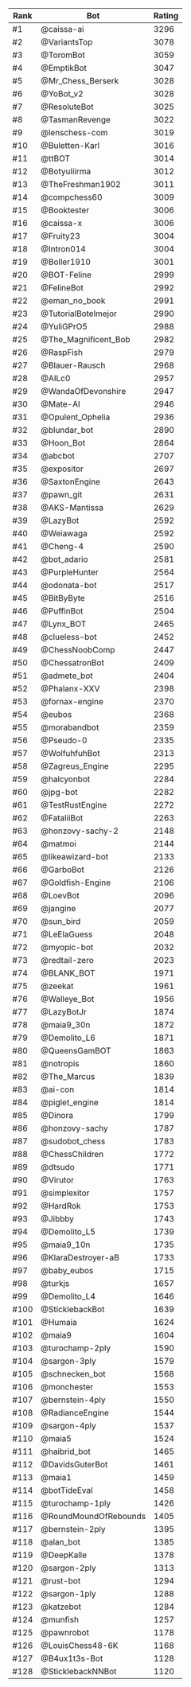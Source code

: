 Rank|Bot|Rating
---|---|---
#1|@caissa-ai|3296
#2|@VariantsTop|3078
#3|@ToromBot|3059
#4|@EmptikBot|3047
#5|@Mr_Chess_Berserk|3028
#6|@YoBot_v2|3028
#7|@ResoluteBot|3025
#8|@TasmanRevenge|3022
#9|@lenschess-com|3019
#10|@Buletten-Karl|3016
#11|@ttBOT|3014
#12|@Botyuliirma|3012
#13|@TheFreshman1902|3011
#14|@compchess60|3009
#15|@Booktester|3006
#16|@caissa-x|3006
#17|@Fruity23|3004
#18|@Intron014|3004
#19|@Boller1910|3001
#20|@BOT-Feline|2999
#21|@FelineBot|2992
#22|@eman_no_book|2991
#23|@TutorialBotelmejor|2990
#24|@YuliGPrO5|2988
#25|@The_Magnificent_Bob|2982
#26|@RaspFish|2979
#27|@Blauer-Rausch|2968
#28|@AILc0|2957
#29|@WandaOfDevonshire|2947
#30|@Mate-AI|2946
#31|@Opulent_Ophelia|2936
#32|@blundar_bot|2890
#33|@Hoon_Bot|2864
#34|@abcbot|2707
#35|@expositor|2697
#36|@SaxtonEngine|2643
#37|@pawn_git|2631
#38|@AKS-Mantissa|2629
#39|@LazyBot|2592
#40|@Weiawaga|2592
#41|@Cheng-4|2590
#42|@bot_adario|2581
#43|@PurpleHunter|2564
#44|@odonata-bot|2517
#45|@BitByByte|2516
#46|@PuffinBot|2504
#47|@Lynx_BOT|2465
#48|@clueless-bot|2452
#49|@ChessNoobComp|2447
#50|@ChessatronBot|2409
#51|@admete_bot|2404
#52|@Phalanx-XXV|2398
#53|@fornax-engine|2370
#54|@eubos|2368
#55|@morabandbot|2359
#56|@Pseudo-0|2335
#57|@WolfuhfuhBot|2313
#58|@Zagreus_Engine|2295
#59|@halcyonbot|2284
#60|@jpg-bot|2282
#61|@TestRustEngine|2272
#62|@FataliiBot|2263
#63|@honzovy-sachy-2|2148
#64|@matmoi|2144
#65|@likeawizard-bot|2133
#66|@GarboBot|2126
#67|@Goldfish-Engine|2106
#68|@LoevBot|2096
#69|@jangine|2077
#70|@sun_bird|2059
#71|@LeElaGuess|2048
#72|@myopic-bot|2032
#73|@redtail-zero|2023
#74|@BLANK_BOT|1971
#75|@zeekat|1961
#76|@Walleye_Bot|1956
#77|@LazyBotJr|1874
#78|@maia9_30n|1872
#79|@Demolito_L6|1871
#80|@QueensGamBOT|1863
#81|@notropis|1860
#82|@The_Marcus|1839
#83|@ai-con|1814
#84|@piglet_engine|1814
#85|@Dinora|1799
#86|@honzovy-sachy|1787
#87|@sudobot_chess|1783
#88|@ChessChildren|1772
#89|@dtsudo|1771
#90|@Virutor|1763
#91|@simplexitor|1757
#92|@HardRok|1753
#93|@Jibbby|1743
#94|@Demolito_L5|1739
#95|@maia9_10n|1735
#96|@KlaraDestroyer-aB|1733
#97|@baby_eubos|1715
#98|@turkjs|1657
#99|@Demolito_L4|1646
#100|@SticklebackBot|1639
#101|@Humaia|1624
#102|@maia9|1604
#103|@turochamp-2ply|1590
#104|@sargon-3ply|1579
#105|@schnecken_bot|1568
#106|@monchester|1553
#107|@bernstein-4ply|1550
#108|@RadianceEngine|1544
#109|@sargon-4ply|1537
#110|@maia5|1524
#111|@haibrid_bot|1465
#112|@DavidsGuterBot|1461
#113|@maia1|1459
#114|@botTideEval|1458
#115|@turochamp-1ply|1426
#116|@RoundMoundOfRebounds|1405
#117|@bernstein-2ply|1395
#118|@alan_bot|1385
#119|@DeepKalle|1378
#120|@sargon-2ply|1313
#121|@rust-bot|1294
#122|@sargon-1ply|1288
#123|@katzebot|1284
#124|@munfish|1257
#125|@pawnrobot|1178
#126|@LouisChess48-6K|1168
#127|@B4ux1t3s-Bot|1128
#128|@SticklebackNNBot|1120
